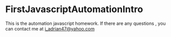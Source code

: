 # FirstJavascriptAutomationIntro

This is the automation javascript homework.
If there are any questions , you can contact me at i_adrian47@yahoo.com
